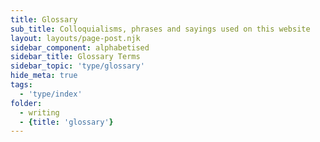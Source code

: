 ```yaml
---
title: Glossary
sub_title: Colloquialisms, phrases and sayings used on this website
layout: layouts/page-post.njk
sidebar_component: alphabetised
sidebar_title: Glossary Terms
sidebar_topic: 'type/glossary'
hide_meta: true
tags:
  - 'type/index'
folder: 
  - writing
  - {title: 'glossary'}
---
```


